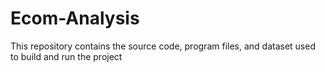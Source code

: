 # Ecom-Analysis
This repository contains the source code, program files, and dataset used to build and run the project
